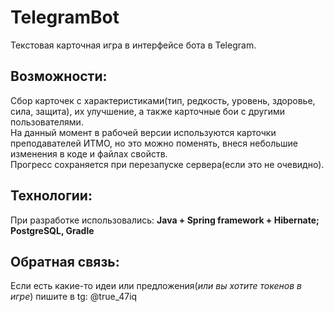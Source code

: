 # TelegramBot
Текстовая карточная игра в интерфейсе бота в Telegram. 
## Возможности:
Сбор карточек с характеристиками(тип, редкость, уровень, здоровье, сила, защита), их  улучшение, а также карточные бои с другими пользователями.\
На данный момент в рабочей версии используются карточки преподавателей ИТМО, но это можно поменять, внеся небольшие изменения в коде и файлах свойств.\
Прогресс сохраняется при перезапуске сервера(если это не очевидно).
## Технологии:
При разработке использовались: **Java + Spring framework + Hibernate; PostgreSQL, Gradle**
## Обратная связь:
Если есть какие-то идеи или предложения(*или вы хотите токенов в игре*) пишите в tg: @true_47iq
